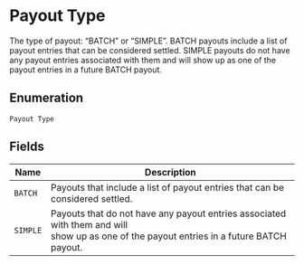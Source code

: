 
# Payout Type

The type of payout: “BATCH” or “SIMPLE”.
BATCH payouts include a list of payout entries that can be considered settled.
SIMPLE payouts do not have any payout entries associated with them
and will show up as one of the payout entries in a future BATCH payout.

## Enumeration

`Payout Type`

## Fields

| Name | Description |
|  --- | --- |
| `BATCH` | Payouts that include a list of payout entries that can be considered settled. |
| `SIMPLE` | Payouts that do not have any payout entries associated with them and will<br>show up as one of the payout entries in a future BATCH payout. |

